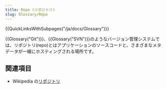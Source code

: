 ```yaml
---
title: Repo (リポジトリ)
slug: Glossary/Repo
---
```

{{QuickLinksWithSubpages("/ja/docs/Glossary")}}

{{Glossary("Git")}}、{{Glossary("SVN")}}のようなバージョン管理システムでは、リポジトリ(repo)とはアプリケーションのソースコードと、さまざまなメタデータが一緒にホスティングされる場所です。

## 関連項目

- Wikipedia の[リポジトリ](https://ja.wikipedia.org/wiki/%E3%83%AA%E3%83%9D%E3%82%B8%E3%83%88%E3%83%AA)
